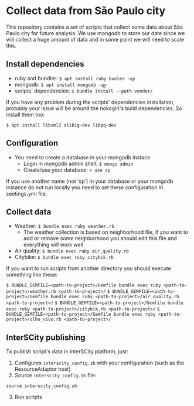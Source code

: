 # Collect data from São Paulo city

This repository contains a set of scripts that collect some data about São Paulo
city for future analysis. We use mongodb to store our date since we will collect
a huge amount of data and in some point we will need to scale this.

## Install dependencies

* ruby and bundler: ```$ apt install ruby bunler -qy```
* mongodb: ```$ apt install mongodb -qy```
* scripts' dependencies: ```$ bundle install --path vendor/```

If you have any problem during the scripts' dependencies installation, probably
your issue will be around the nokogiri's build dependencies. So install them too:

```$ apt install libxml2 zlib1g-dev libpq-dev```

## Configuration

* You need to create a database in your mongodb instace
	- Login in mongodb admin shell: ```$ mongo admin```
  - Create/use your database: ```> use sp```

If you use another name (not 'sp') in your database or your mongodb instance do
not run locally you need to set these configuration in seetings.yml file.

## Collect data

* Weather: ```$ bundle exec ruby weather.rb```
  - The weather collection is based on neighborhood file, if you want to add or
    remove some neighborhood you should edit this file and everything will work
    well
* Air quality: ```$ bundle exec ruby air_quality.rb```
* Citybike: ```$ bundle exec ruby citybik.rb```

If you want to run scripts from another directory you should execute something
like these:

```$ BUNDLE_GEMFILE=<path-to-project>/Gemfile bundle exec ruby <path-to-project>/weather.rb <path-to-project>/```
```$ BUNDLE_GEMFILE=<path-to-project>/Gemfile bundle exec ruby <path-to-project>/air_quality.rb <path-to-project>/```
```$ BUNDLE_GEMFILE=<path-to-project>/Gemfile bundle exec ruby <path-to-project>/citybik.rb <path-to-project>/```
```$ BUNDLE_GEMFILE=<path-to-project>/Gemfile bundle exec ruby <path-to-project>/olho_vivo.rb <path-to-project>/```

## InterSCity publishing

To publish script's data in InterSCity platform, just:

1. Configures `interscity_config.sh` with your configuration (such as the ResourceAdaptor host)
2. Source `interscity_config.sh` file:
```
source interscity_config.sh
```
3. Run scripts
